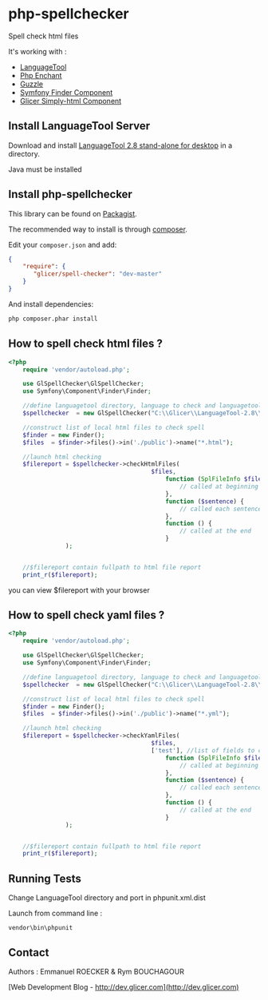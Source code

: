 # php-spellchecker

Spell check html files

It's working with :

*   [LanguageTool](https://www.languagetool.org/)
*   [Php Enchant](http://php.net/manual/en/book.enchant.php)
*   [Guzzle](http://docs.guzzlephp.org)
*   [Symfony Finder Component](http://symfony.com/doc/2.3/components/finder.html)
*   [Glicer Simply-html Component](https://github.com/emmanuelroecker/php-simply-html)

## Install LanguageTool Server

Download and install [LanguageTool 2.8 stand-alone for desktop](https://www.languagetool.org/) in a directory.

Java must be installed

## Install php-spellchecker

This library can be found on [Packagist](https://packagist.org/packages/glicer/spell-checker).

The recommended way to install is through [composer](http://getcomposer.org).

Edit your `composer.json` and add:

```json
{
    "require": {
       "glicer/spell-checker": "dev-master"
    }
}
```

And install dependencies:

```bash
php composer.phar install
```

## How to spell check html files ?

```php
<?php
    require 'vendor/autoload.php';

    use GlSpellChecker\GlSpellChecker;
    use Symfony\Component\Finder\Finder;

    //define languagetool directory, language to check and languagetool port used
    $spellchecker  = new GlSpellChecker("C:\\Glicer\\LanguageTool-2.8\\", "fr", "fr_FR",8081);

    //construct list of local html files to check spell
    $finder = new Finder();
    $files  = $finder->files()->in('./public')->name("*.html");

    //launch html checking
    $filereport = $spellchecker->checkHtmlFiles(
                                        $files,
                                            function (SplFileInfo $file, $nbrsentences) {
                                                // called at beginning - $nbr sentences to check
                                            },
                                            function ($sentence) {
                                                // called each sentence to check
                                            },
                                            function () {
                                                // called at the end
                                            }
                );


    //$filereport contain fullpath to html file report
    print_r($filereport);
```

you can view $filereport with your browser

## How to spell check yaml files ?

```php
<?php
    require 'vendor/autoload.php';

    use GlSpellChecker\GlSpellChecker;
    use Symfony\Component\Finder\Finder;

    //define languagetool directory, language to check and languagetool port used
    $spellchecker  = new GlSpellChecker("C:\\Glicer\\LanguageTool-2.8\\", "fr", "fr_FR",8081);

    //construct list of local html files to check spell
    $finder = new Finder();
    $files  = $finder->files()->in('./public')->name("*.yml");

    //launch html checking
    $filereport = $spellchecker->checkYamlFiles(
                                        $files,
                                        ['test'], //list of fields to check
                                            function (SplFileInfo $file, $nbrsentences) {
                                                // called at beginning - $nbr sentences to check
                                            },
                                            function ($sentence) {
                                                // called each sentence to check
                                            },
                                            function () {
                                                // called at the end
                                            }
                );


    //$filereport contain fullpath to html file report
    print_r($filereport);
```

## Running Tests

Change LanguageTool directory and port in phpunit.xml.dist

Launch from command line :

```console
vendor\bin\phpunit
```

## Contact

Authors : Emmanuel ROECKER & Rym BOUCHAGOUR

[Web Development Blog - http://dev.glicer.com](http://dev.glicer.com)